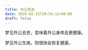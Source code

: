 ```yaml
---
title: 外公死去
date: 2020-02-15T20:54:12+08:00
draft: false
---
```


梦见外公去世，意味着外公身体会更健康。



梦见外公生病，则很快会恢复健康。

